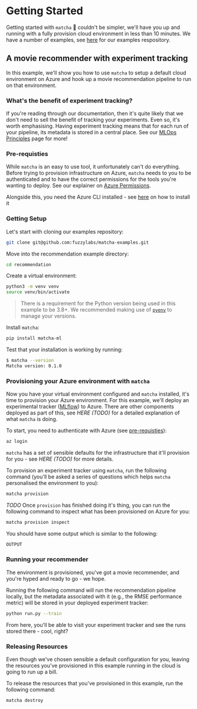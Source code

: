 # Getting Started

Getting started with `matcha` :tea: couldn't be simpler, we'll have you up and running with a fully provision cloud environment in less than 10 minutes. We have a number of examples, see [here](https://github.com/fuzzylabs/matcha-examples) for our examples respository.


## A movie recommender with experiment tracking

In this example, we'll show you how to use `matcha` to setup a default cloud environment on Azure and hook up a movie recommendation pipeline to run on that environment.

### What's the benefit of experiment tracking?

If you're reading through our documentation, then it's quite likely that we don't need to sell the benefit of tracking your experiments. Even so, it's worth emphasising. Having experiment tracking means that for each run of your pipeline, its metadata is stored in a central place. See our [MLOps Principles](mlops_principles.md) page for more!

### Pre-requisties

While `matcha` is an easy to use tool, it unfortunately can't do everything. Before trying to provision infrastructure on Azure, `matcha` needs to you to be authenticated and to have the correct permissions for the tools you're wanting to deploy. See our explainer on [Azure Permissions](azure_permissions.md).

Alongside this, you need the Azure CLI installed - see [here](https://learn.microsoft.com/en-us/cli/azure/install-azure-cli) on how to install it

### Getting Setup

Let's start with cloning our examples repository:

```bash
git clone git@github.com:fuzzylabs/matcha-examples.git
```

Move into the recommendation example directory:

```bash
cd recommendation
```

Create a virtual environment:

```bash
python3 -m venv venv
source venv/bin/activate
```

> There is a requirement for the Python version being used in this example to be 3.8+. We recommended making use of [`pyenv`](https://github.com/pyenv/pyenv) to manage your versions.

Install `matcha`:

```bash
pip install matcha-ml
```

Test that your installation is working by running:

```bash
$ matcha --version
Matcha version: 0.1.0
```

### Provisioning your Azure environment with `matcha`

Now you have your virtual environment configured and `matcha` installed, it's time to provision your Azure environment. For this example, we'll deploy an experimental tracker ([MLflow](https://mlflow.org/)) to Azure. There are other components deployed as part of this, see *HERE (TODO)* for a detailed explanation of what `matcha` is doing.

To start, you need to authenticate with Azure (see [pre-requisties](#pre-requisties)):

```bash
az login
```

`matcha` has a set of sensible defaults for the infrastructure that it'll provision for you - see *HERE (TODO)* for more details.

To provision an experiment tracker using `matcha`, run the following command (you'll be asked a series of questions which helps `matcha` personalised the environment to you):

```bash
matcha provision
```

*TODO* Once `provision` has finished doing it's thing, you can run the following command to inspect what has been provisioned on Azure for you:

```bash
matcha provision inspect
```

You should have some output which is similar to the following:

```bash
OUTPUT
```

### Running your recommender

The environment is provisioned, you've got a movie recommender, and you're hyped and ready to go - we hope.

Running the following command will run the recommendation pipeline locally, but the metadata associated with it (e.g., the RMSE performance metric) will be stored in your deployed experiment tracker:

```bash
python run.py --train
```

From here, you'll be able to visit your experiment tracker and see the runs stored there - cool, right?

### Releasing Resources

Even though we've chosen sensible a default configuration for you, leaving the resources you've provisioned in this example running in the cloud is going to run up a bill.

To release the resources that you've provisioned in this example, run the following command:

```bash
matcha destroy
```
